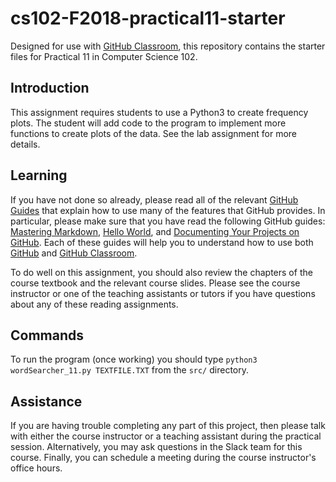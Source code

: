 # cs102-F2018-practical11-starter

Designed for use with [GitHub Classroom](https://classroom.github.com/), this repository contains the starter files for Practical 11 in Computer Science 102.



## Introduction

This assignment requires students to use a Python3 to create frequency plots. The student will add code to the program to implement more functions to create plots of the data. See the lab assignment for more details.



## Learning

If you have not done so already, please read all of the relevant [GitHub Guides](https://guides.github.com/) that explain how to use many of the features that GitHub provides. In particular, please make sure that you have read the following GitHub guides: [Mastering Markdown](https://guides.github.com/features/mastering-markdown/), [Hello World](https://guides.github.com/activities/hello-world/), and [Documenting Your Projects on GitHub](https://guides.github.com/features/wikis/). Each of these guides will help you to understand how to use both [GitHub](http://github.com) and [GitHub Classroom](https://classroom.github.com/).

To do well on this assignment, you should also review the chapters of the course textbook and the relevant course slides. Please see the course instructor or one of the teaching assistants or tutors if you have questions about any of these reading assignments.

## Commands

To run the program (once working) you should type `python3 wordSearcher_11.py TEXTFILE.TXT` from the `src/` directory. 



## Assistance

If you are having trouble completing any part of this project, then please talk with either the course instructor or a teaching assistant during the practical session. Alternatively, you may ask questions in the Slack team for this course. Finally, you can schedule a meeting during the course instructor's office hours.
